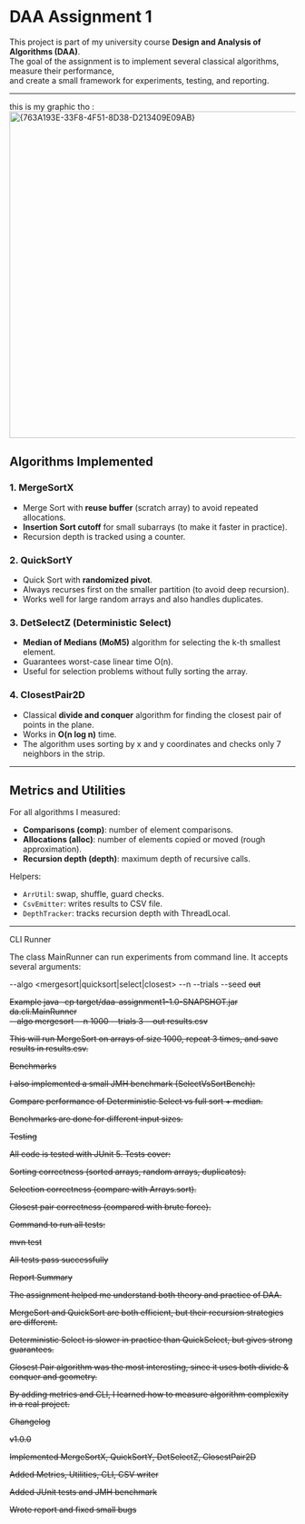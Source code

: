 # DAA Assignment 1

This project is part of my university course **Design and Analysis of Algorithms (DAA)**.  
The goal of the assignment is to implement several classical algorithms, measure their performance,  
and create a small framework for experiments, testing, and reporting.  

---
this is my graphic tho :
<img width="1779" height="575" alt="{763A193E-33F8-4F51-8D38-D213409E09AB}" src="https://github.com/user-attachments/assets/e49b7209-b868-41ad-9bf1-e91a2b676a19" />


## Algorithms Implemented

### 1. MergeSortX
- Merge Sort with **reuse buffer** (scratch array) to avoid repeated allocations.  
- **Insertion Sort cutoff** for small subarrays (to make it faster in practice).  
- Recursion depth is tracked using a counter.  

### 2. QuickSortY
- Quick Sort with **randomized pivot**.  
- Always recurses first on the smaller partition (to avoid deep recursion).  
- Works well for large random arrays and also handles duplicates.  

### 3. DetSelectZ (Deterministic Select)
- **Median of Medians (MoM5)** algorithm for selecting the k-th smallest element.  
- Guarantees worst-case linear time O(n).  
- Useful for selection problems without fully sorting the array.  

### 4. ClosestPair2D
- Classical **divide and conquer** algorithm for finding the closest pair of points in the plane.  
- Works in **O(n log n)** time.  
- The algorithm uses sorting by x and y coordinates and checks only 7 neighbors in the strip.  

---

## Metrics and Utilities

For all algorithms I measured:
- **Comparisons (comp)**: number of element comparisons.  
- **Allocations (alloc)**: number of elements copied or moved (rough approximation).  
- **Recursion depth (depth)**: maximum depth of recursive calls.  

Helpers:
- `ArrUtil`: swap, shuffle, guard checks.  
- `CsvEmitter`: writes results to CSV file.  
- `DepthTracker`: tracks recursion depth with ThreadLocal.  

---

CLI Runner

The class MainRunner can run experiments from command line.
It accepts several arguments:

--algo <mergesort|quicksort|select|closest>
--n <size>
--trials <t>
--seed <s>
out <file>

Example
java -cp target/daa-assignment1-1.0-SNAPSHOT.jar da.cli.MainRunner \
  --algo mergesort --n 1000 --trials 3 --out results.csv


This will run MergeSort on arrays of size 1000, repeat 3 times, and save results in results.csv.

Benchmarks

I also implemented a small JMH benchmark (SelectVsSortBench):

Compare performance of Deterministic Select vs full sort + median.

Benchmarks are done for different input sizes.

Testing

All code is tested with JUnit 5.
Tests cover:

Sorting correctness (sorted arrays, random arrays, duplicates).

Selection correctness (compare with Arrays.sort).

Closest pair correctness (compared with brute force).

Command to run all tests:

mvn test


All tests pass successfully 

Report Summary

The assignment helped me understand both theory and practice of DAA.

MergeSort and QuickSort are both efficient, but their recursion strategies are different.

Deterministic Select is slower in practice than QuickSelect, but gives strong guarantees.

Closest Pair algorithm was the most interesting, since it uses both divide & conquer and geometry.

By adding metrics and CLI, I learned how to measure algorithm complexity in a real project.

Changelog

v1.0.0

Implemented MergeSortX, QuickSortY, DetSelectZ, ClosestPair2D

Added Metrics, Utilities, CLI, CSV writer

Added JUnit tests and JMH benchmark

Wrote report and fixed small bugs
